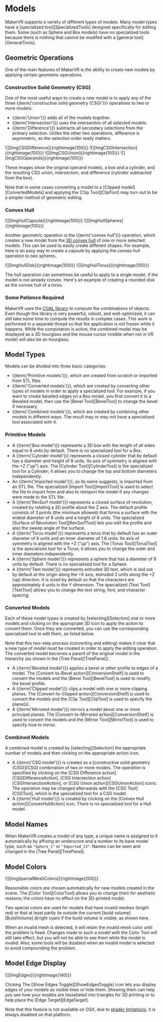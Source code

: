 # Models

MakerVR supports a variety of different types of models. Many model types have
a [specialized tool][SpecializedTools] designed specifically for editing
them. Some (such as Sphere and Box models) have no specialized tools because
there is nothing that cannot be modifed with a [general tool][GeneralTools].

## Geometric Operations

One of the main features of MakerVR is the ability to create new models by
applying certain geometric operations.

### Constructive Solid Geometry (CSG)

One of the most useful ways to create a new model is to apply any of the three
{{term('constructive solid geometry (CSG)')}} operations to two or more models:

+ {{term('Union')}} adds all of the models together.
+ {{term('Intersection')}} uses the intersection of all selected models.
+ {{term('Difference')}} subtracts all secondary selections from the primary
  selection. Unlike the other two operations, difference is asymmetric, so the
  selection order really matters.

![][ImgCSGDifference]{{rightimage(100)}}
![][ImgCSGIntersection]{{rightimage(100)}}
![][ImgCSGUnion]{{rightimage(100)}}
![][ImgCSGOperands]{{rightimage(100)}}

These images show the original operand models, a box and a cylinder, and the
resulting CSG union, intersection, and difference (cylinder subtracted from the
box).

Note that in some cases converting a model to a [Clipped
model][ConvertedModels] and applying the [Clip Tool][ClipTool] may turn out to
be a simpler method of geometric editing.

### Convex Hull

![][ImgHullCapsule]{{rightimage(100)}}
![][ImgHullSpheres]{{rightimage(100)}}

Another geometric operation is the {{term('convex hull')}} operation, which
creates a new model from the [3D convex
hull](https://en.wikipedia.org/wiki/Convex_hull) of one or more selected
models. This can be used to easily create different shapes. For example, here
is an easy way to create a capsule by applying the convex hull operation to two
spheres.

![][ImgHullDisk]{{rightimage(100)}}
![][ImgHullTorus]{{rightimage(100)}}

The hull operation can sometimes be useful to apply to a single model, if the
model is not already convex. Here's an example of creating a rounded disk as
the convex hull of a torus.

### Some Patience Required

MakerVR uses the [CGAL library](https://www.cgal.org/) to compute the
combinations of objects. Even though this library is very powerful, robust, and
well-optimized, it can still take some time to compute the results in complex
cases. This work is performed in a separate thread so that the application is
not frozen while it happens. While the computation is active, the combined
model may be displayed as a 3D hourglass and the mouse cursor (visible when not
in VR mode) will also be an hourglass.

## Model Types

Models can be divided into three basic categories:

+ {{term('Primitive models')}}, which are created from scratch or imported from
  STL files.
+ {{term('Converted models')}}, which are created by converting other types of
  models in order to apply a specialized tool. For example, if you want to
  create beveled edges on a Box model, you first convert it to a Beveled model,
  then use the [Bevel Tool][BevelTool] to change the bevel if necessary.
+ {{term('Combined models')}}, which are created by combining other models in
  different ways. The result may or may not have a specialized tool associated
  with it.

### Primitive Models

+ A {{term('Box model')}} represents a 3D box with the length of all sides
  equal to 8 units by default. There is no specialized tool for a Box.
+ A {{term('Cylinder model')}} represents a closed cylinder that by default has
  a diameter and height of 8 units. Its axis of symmetry is aligned with the +Z
  ("up") axis. The [Cylinder Tool][CylinderTool] is the specialized tool for a
  Cylinder; it allows you to change the top and bottom diameters independently.
+ An {{term('Imported model')}}, as its name suggests, is imported from an STL
  file. The specialized [Import Tool][ImportTool] is used to select the file to
  import from and also to reimport the model if any changes were made to the
  STL file.
+ A {{term('RevSurf model')}} represents a closed surface of revolution,
  created by rotating a 2D profile about the Z axis. The default profile
  consists of 3 points (the minimum allowed) that forms a surface with the widest
  diameter of 8 units and a height of 8 units. The specialized [Surface of
  Revolution Tool][RevSurfTool] lets you edit the profile and also the sweep
  angle of the surface.
+ A {{term('Torus model')}} represents a torus that by default has an outer
  diameter of 8 units and an inner diameter of 1.6 units. Its axis of symmetry
  is aligned with the +Z ("up") axis. The [Torus Tool][TorusTool] is the
  specialized tool for a Torus; it allows you to change the outer and inner
  diameters independently.
+ A {{term('Sphere model')}} represents a sphere that has a diameter of 8 units
  by default. There is no specialized tool for a Sphere.
+ A {{term('Text model')}} represents extruded 3D text, which is laid out by
  default at the origin along the +X axis, extruded 2 units along the +Z (up)
  direction. It is sized by default so that the characters are approximately 4
  units in the Y dimension.  The specialized [Text Tool][TextTool] allows you
  to change the text string, font, and character spacing.

### Converted Models

Each of these model types is created by [selecting][Selection] one or more
models and clicking on the appropriate 3D icon to apply the action to convert
them. Once they are converted, you can use the corresponding specialized tool
to edit them, as listed below.

Note that this two-step process (converting and editing) makes it clear that a
new type of model must be created in order to apply the editing operation. The
converted model becomes a parent of the original model in the hierarchy (as
shown in the [Tree Panel][TreePanel]).

+ A {{term('Beveled model')}} applies a bevel or other profile to edges of a
  model. The [Convert-to-Bevel action][ConversionShelf] is used to convert the
  models and the [Bevel Tool][BevelTool] is used to modify the bevel profile.
+ A {{term('Clipped model')}} clips a model with one or more clipping
  planes. The [Convert-to-Clipped action][ConversionShelf] is used to convert
  the models and the [Clip Tool][ClipTool] is used to specify the plane(s).
+ A {{term('Mirrored model')}} mirrors a model about one or more principal
  planes. The [Convert-to-Mirrored action][ConversionShelf] is used to convert
  the models and the [Mirror Tool][MirrorTool] is used to specify how to
  mirror.

### Combined Models

A combined model is created by [selecting][Selection] the appropriate number of
models and then clicking on the appropriate action icon.

+ A {{term('CSG model')}} is created as a [constructive solid geometry
  (CSG)][CSG] combination of two or more models. The operation is specified by
  clicking on the [CSG Difference action][CSGDifferenceAction], [CSG
  Intersection action][CSGIntersectionAction], or [CSG Union
  action][CSGUnionAction] icons.  The operation may be changed afterwards with
  the [CSG Tool][CSGTool], which is the specialized tool for a CSG model.
+ A {{term('Hull model')}} is created by clicking on the [Convex Hull
  action][ConvexHullAction] icon. There is no specialized tool for a Hull model.

## Model Names

When MakerVR creates a model of any type, a unique name is assigned to it
automatically by affixing an underscore and a number to its base model type,
such as `"Sphere_1"` or `"Imported_13"`. Names can be seen and changed in the
[Tree Panel][TreePanel].

## Model Colors

![][ImgSpecialMeshColors]{{rightimage(200)}}

Reasonable colors are chosen automatically for new models created in the
scene. The [Color Tool][ColorTool] allows you to change them for aesthetic
reasons; the colors have no effect on the 3D-printed model.

Two special colors are used for models that have invalid meshes (bright red) or
that at least partly lie outside the current [build volume][BuildVolume]
(bright cyan) if the build volume is visible, as shown here.

When an invalid mesh is detected, it will retain the invalid mesh color until
the problem is fixed. Changes made to such a model with the Color Tool will
still take effect, but you will not be able to see them while the model is
invalid. Also, some tools will be disabled when an invalid model is selected to
avoid compounding the problem.

## Model Edge Display

![][ImgEdges]{{rightimage(140)}}

Clicking The [Show Edges Toggle][ShowEdgesToggle] icon lets you display edges
of your models as visible lines or hide them.  Showing them can help you see
how your models are tessellated into triangles for 3D printing or to help place
the [Edge Target][EdgeTarget].

Note that this feature is not available on OSX, due to [shader
limitations](https://docs.unity3d.com/Manual/Metal.html); it is always disabled
on that platform.

